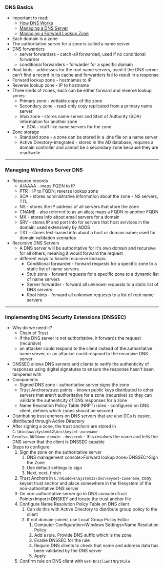 ### DNS Basics
- Important to read:
	- [How DNS Works](https://learn.microsoft.com/en-us/previous-versions/windows/it-pro/windows-server-2008-r2-and-2008/dd197446(v=ws.10))
	- [Managing a DNS Server](https://learn.microsoft.com/en-us/previous-versions/windows/it-pro/windows-server-2008-r2-and-2008/cc816758(v=ws.10))
	- [Managing a Forward Lookup Zone](https://learn.microsoft.com/en-us/previous-versions/windows/it-pro/windows-server-2008-r2-and-2008/cc816891(v=ws.10))
- Each domain is a zone
- The authoritative server for a zone is called a name server
- DNS forwarders
	- server forwarders - catch-all forwarded, used if no conditional forwarder
	- conditional forwarders - forwarder for a specific domain
- Root hints - addresses for the root name servers, used if the DNS server can't find a record in its cache and forwarders fail to result in a response
- Forward lookup zone - hostnames to IP
- Reverse lookup zone - IP to hostname
- Three kinds of zones, each can be either forward and reverse lookup zones:
	- Primary zone - writable copy of the zone
	- Secondary zone - read-only copy replicated from a primary name server
	- Stub zone - stores name server and Start of Authority (SOA) information for another zone
		- SOA - stuff like name servers for the zone
- Zone storage
	- Standard zone - a zone can be stored in a .dns file on a name server
	- Active Directory-integrated - stored in the AD database, requires a domain controller and cannot be a secondary zone because they are read/write

------
### Managing Windows Server DNS
- Resource records
	- A/AAAA - maps FQDN to IP
	- PTR - IP to FQDN; reverse lookup zone
	- SOA - stores administrative information about the zone - NS servers, TTL
	- NS - stores the IP address of all servers that store the zone
	- CNAME - also referred to as an alias; maps a FQDN to another FQDN
	- MX - stores info about email servers for a domain
	- SRV - stores IP and port info for servers that host services in the domain; used extensively by ADDS
	- TXT - stores text-based info about a host or domain name; used for domain validation scenarios
- Recursive DNS Servers
	- A DNS server will be authoritative for it's own domain and recursive for all others, meaning it would forward the request
	- different ways to handle recursive lookups:
		- Conditional forwarder - forward requests for a specific zone to a static list of name servers
		- Stub zone - forward requests for a specific zone to a dynamic list of name servers
		- Server forwarder - forward all unknown requests to a static list of DNS servers
		- Root hints - forward all unknown requests to a list of root name servers

----
### Implementing DNS Security Extensions (DNSSEC)
- Why do we need it?
	- Chain of Trust
	- if the DNS server is not authoritative, it forwards the request (recursive)
	- an attacker could respond to the client instead of the authoritative name server, or an attacker could respond to the recursive DNS server
- DNSSEC allows DNS servers and clients to verify the authenticity of responses using digital signatures to ensure the response hasn't been tampered with
- Components
	- Signed DNS zone - authoritative server signs the zone
	- Trust Anchors/trust points - known public keys distributed to other servers that aren't authoritative for a zone (recursive) so they can validate the authenticity of DNS responses for a zone
	- Name Resolution Policy Table (NRPT) rules - configured on DNS client, defines which zones should be secured
- Distributing trust anchors on DNS servers that are also DCs is easier, distributed through Active Directory
- After signing a zone, the trust anchors are stored in `C:\Windows\System32\dns\keyset-zonename`
- `Resolve-DNSName domain -dnssecok` - this resolves the name and tells the DNS server that the client is DNSSEC capable
- Steps to configure:
	1. Sign the zone on the authoritative server
		1. DNS management console>Forward lookup zone>DNSSEC>Sign the Zone
		2. Use default settings to sign
		3. Next, next, finish
	2. Trust Anchors in `C:\Windows\System32\dns\keyset-zonename`, copy keyset trust anchor and place somewhere in the filesystem of the non-authoritative DNS server
	3. On non-authoritative server go to DNS console>Trust Points>Import>DNSKEY and locate the trust anchor file
	4. Configure Name Resolution Policy Table on DNS client
		1. Can do this with Active Directory to distribute group policy to the client
		2. If not domain-joined, use Local Group Policy Editor
			1. Computer Configuration>Windows Settings>Name Resolution Policy
			2. Add a rule. Provide DNS suffix which is the zone
			3. Enable DNSSEC for the rule
			4. Require DNS clients to check that name and address data has been validated by the DNS server
			5. Apply
	5. Confirm rule on DNS client with `Get-DnsClientNrptRule`
